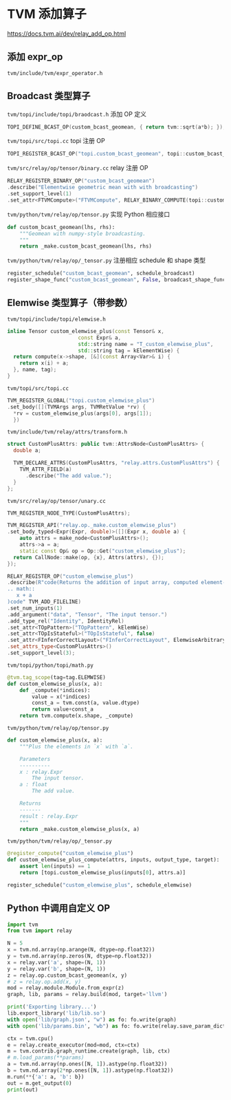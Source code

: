 # TVM 添加算子

https://docs.tvm.ai/dev/relay_add_op.html

## 添加 expr_op
`tvm/include/tvm/expr_operator.h`

## Broadcast 类型算子

`tvm/topi/include/topi/braodcast.h` 添加 OP 定义
```c++
TOPI_DEFINE_BCAST_OP(custom_bcast_geomean, { return tvm::sqrt(a*b); });
```

`tvm/topi/src/topi.cc` topi 注册 OP
```c++
TOPI_REGISTER_BCAST_OP("topi.custom_bcast_geomean", topi::custom_bcast_geomean);
```

`tvm/src/relay/op/tensor/binary.cc` relay 注册 OP
```C++
RELAY_REGISTER_BINARY_OP("custom_bcast_geomean")
.describe("Elementwise geometric mean with with broadcasting")
.set_support_level(1)
.set_attr<FTVMCompute>("FTVMCompute", RELAY_BINARY_COMPUTE(topi::custom_bcast_geomean));
```

`tvm/python/tvm/relay/op/tensor.py` 实现 Python 相应接口
```python
def custom_bcast_geomean(lhs, rhs):
    """Geomean with numpy-style broadcasting.
    """
    return _make.custom_bcast_geomean(lhs, rhs)
```

`tvm/python/tvm/relay/op/_tensor.py` 注册相应 schedule 和 shape 类型
```python
register_schedule("custom_bcast_geomean", schedule_broadcast)
register_shape_func("custom_bcast_geomean", False, broadcast_shape_func)
```



## Elemwise 类型算子（带参数）

`tvm/topi/include/topi/elemwise.h` 
```c++
inline Tensor custom_elemwise_plus(const Tensor& x,
                       const Expr& a,
                       std::string name = "T_custom_elemwise_plus",
                       std::string tag = kElementWise) {
  return compute(x->shape, [&](const Array<Var>& i) {
    return x(i) + a;
  }, name, tag);
}
```

`tvm/topi/src/topi.cc` 
```c++
TVM_REGISTER_GLOBAL("topi.custom_elemwise_plus")
.set_body([](TVMArgs args, TVMRetValue *rv) {
  *rv = custom_elemwise_plus(args[0], args[1]);
  })
```
`tvm/include/tvm/relay/attrs/transform.h`
```c++
struct CustomPlusAttrs: public tvm::AttrsNode<CustomPlusAttrs> {
  double a;

  TVM_DECLARE_ATTRS(CustomPlusAttrs, "relay.attrs.CustomPlusAttrs") {
    TVM_ATTR_FIELD(a)
      .describe("The add value.");
  }
};
```

`tvm/src/relay/op/tensor/unary.cc`
```c++
TVM_REGISTER_NODE_TYPE(CustomPlusAttrs);

TVM_REGISTER_API("relay.op._make.custom_elemwise_plus")
.set_body_typed<Expr(Expr, double)>([](Expr x, double a) {
    auto attrs = make_node<CustomPlusAttrs>();
    attrs->a = a;
    static const Op& op = Op::Get("custom_elemwise_plus");
  return CallNode::make(op, {x}, Attrs(attrs), {});
});

RELAY_REGISTER_OP("custom_elemwise_plus")
.describe(R"code(Returns the addition of input array, computed element-wise.
.. math::
   x + a
)code" TVM_ADD_FILELINE)
.set_num_inputs(1)
.add_argument("data", "Tensor", "The input tensor.")
.add_type_rel("Identity", IdentityRel)
.set_attr<TOpPattern>("TOpPattern", kElemWise)
.set_attr<TOpIsStateful>("TOpIsStateful", false)
.set_attr<FInferCorrectLayout>("FInferCorrectLayout", ElemwiseArbitraryLayout)
.set_attrs_type<CustomPlusAttrs>()
.set_support_level(3);
```

`tvm/topi/python/topi/math.py`
```python
@tvm.tag_scope(tag=tag.ELEMWISE)
def custom_elemwise_plus(x, a):
    def _compute(*indices):
        value = x(*indices)
        const_a = tvm.const(a, value.dtype)
        return value+const_a
    return tvm.compute(x.shape, _compute)
```

`tvm/python/tvm/relay/op/tensor.py`
```python
def custom_elemwise_plus(x, a):
    """Plus the elements in `x` with `a`.

    Parameters
    ----------
    x : relay.Expr
        The input tensor.
    a : float
        The add value.

    Returns
    -------
    result : relay.Expr
    """
    return _make.custom_elemwise_plus(x, a)
```

`tvm/python/tvm/relay/op/_tensor.py`
```python
@register_compute("custom_elemwise_plus")
def custom_elemwise_plus_compute(attrs, inputs, output_type, target):
    assert len(inputs) == 1
    return [topi.custom_elemwise_plus(inputs[0], attrs.a)]

register_schedule("custom_elemwise_plus", schedule_elemwise)
```

## Python 中调用自定义 OP

```python
import tvm
from tvm import relay

N = 5
x = tvm.nd.array(np.arange(N, dtype=np.float32))
y = tvm.nd.array(np.zeros(N, dtype=np.float32))
x = relay.var('a', shape=(N, 1))
y = relay.var('b', shape=(N, 1))
z = relay.op.custom_bcast_geomean(x, y)
# z = relay.op.add(x, y)
mod = relay.module.Module.from_expr(z)
graph, lib, params = relay.build(mod, target='llvm')

print('Exporting library...')
lib.export_library('lib/lib.so')
with open('lib/graph.json', "w") as fo: fo.write(graph)
with open('lib/params.bin', "wb") as fo: fo.write(relay.save_param_dict(params))

ctx = tvm.cpu()
e = relay.create_executor(mod=mod, ctx=ctx)
m = tvm.contrib.graph_runtime.create(graph, lib, ctx)
# m.load_params(**params)
a = tvm.nd.array(np.ones([N, 1]).astype(np.float32))
b = tvm.nd.array(2*np.ones([N, 1]).astype(np.float32))
m.run(**{'a': a, 'b': b})
out = m.get_output(0)
print(out)
```
